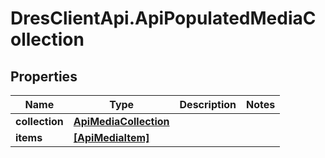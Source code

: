 # DresClientApi.ApiPopulatedMediaCollection

## Properties

Name | Type | Description | Notes
------------ | ------------- | ------------- | -------------
**collection** | [**ApiMediaCollection**](ApiMediaCollection.md) |  | 
**items** | [**[ApiMediaItem]**](ApiMediaItem.md) |  | 


